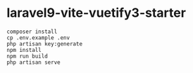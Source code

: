 # laravel9-vite-vuetify3-starter

```shell
composer install
cp .env.example .env
php artisan key:generate
npm install
npm run build
php artisan serve
```
